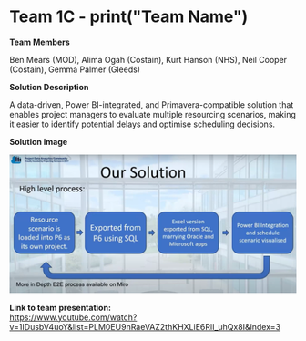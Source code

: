 # Team 1C - print("Team Name")

**Team Members**   

Ben Mears (MOD), Alima Ogah (Costain), Kurt Hanson (NHS), Neil Cooper (Costain), Gemma Palmer (Gleeds)

**Solution Description**

A data-driven, Power BI-integrated, and Primavera-compatible solution that enables project managers to evaluate multiple resourcing scenarios, making it easier to identify potential delays and optimise scheduling decisions.

**Solution image**

![alt text](https://github.com/Projecting-Success-Solutions-Portal/Hack-24/blob/main/Challenge%201/Team%201C/Team%201C%20-%20solution%20screenshot.png?raw=true)


**Link to team presentation:**   
https://www.youtube.com/watch?v=1IDusbV4uoY&list=PLM0EU9nRaeVAZ2thKHXLiE6RlI_uhQx8I&index=3
